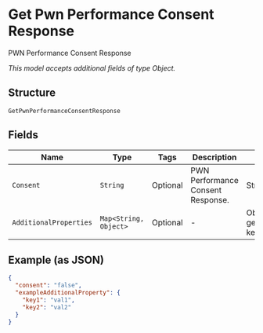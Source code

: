 
# Get Pwn Performance Consent Response

PWN Performance Consent Response

*This model accepts additional fields of type Object.*

## Structure

`GetPwnPerformanceConsentResponse`

## Fields

| Name | Type | Tags | Description | Getter | Setter |
|  --- | --- | --- | --- | --- | --- |
| `Consent` | `String` | Optional | PWN Performance Consent Response. | String getConsent() | setConsent(String consent) |
| `AdditionalProperties` | `Map<String, Object>` | Optional | - | Object getAdditionalProperty(String key) | additionalProperty(String key, Object value) |

## Example (as JSON)

```json
{
  "consent": "false",
  "exampleAdditionalProperty": {
    "key1": "val1",
    "key2": "val2"
  }
}
```

